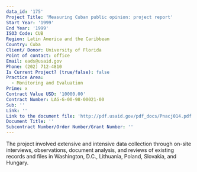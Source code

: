 ```yaml
---
data_id: '175'
Project Title: 'Measuring Cuban public opinion: project report'
Start Year: '1999'
End Year: '1999'
ISO3 Code: CUB
Region: Latin America and the Caribbean
Country: Cuba
Client/ Donor: University of Florida
Point of contact: office
Email: eads@usaid.gov
Phone: (202) 712-4810
Is Current Project? (true/false): false
Practice Area:
  - Monitoring and Evaluation
Prime: x
Contract Value USD: '10000.00'
Contract Number: LAG-G-00-98-00021-00
Sub: ''
Link: ''
Link to the document file: 'http://pdf.usaid.gov/pdf_docs/Pnacj014.pdf'
Document Title: ''
Subcontract Number/Order Number/Grant Number: ''
---
```


The project involved extensive and intensive data collection through on-site interviews, observations, document analysis, and reviews of existing records and files in Washington, D.C., Lithuania, Poland, Slovakia, and Hungary.